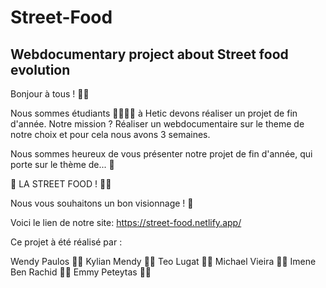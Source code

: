 # Street-Food

## Webdocumentary project about Street food evolution
Bonjour à tous ! 👋🏼

Nous sommes étudiants 👩‍🎓🧑‍🎓 à Hetic devons réaliser un projet de fin d'année. Notre mission ?  Réaliser un webdocumentaire sur le theme de notre choix et pour cela nous avons 3 semaines. 

Nous sommes heureux de vous présenter notre projet de fin d'année, qui porte sur le thème de... 🥁


🎉 LA STREET FOOD ! 🥡🥙

Nous vous souhaitons un bon visionnage ! 🍿

Voici le lien de notre site: https://street-food.netlify.app/

Ce projet à été réalisé par : 

Wendy Paulos 🦖🌯
Kylian Mendy 🍺🍔
Teo Lugat 🥃🍜
Michael Vieira 🐆🌮
Imene Ben Rachid 🐉🍕
Emmy Peteytas 🐺🥓

